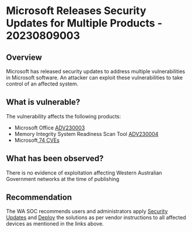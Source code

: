 # Microsoft Releases Security Updates for Multiple Products - 20230809003

## Overview

Microsoft has released security updates to address multiple vulnerabilities in Microsoft software. An attacker can exploit these vulnerabilities to take control of an affected system.

## What is vulnerable?

The vulnerability affects the following products:

- Microsoft Office [ADV230003](https://msrc.microsoft.com/update-guide/en-US/vulnerability/ADV230003)
- Memory Integrity System Readiness Scan Tool [ADV230004](https://portal.msrc.microsoft.com/en-US/security-guidance/advisory/ADV230004)
- Microsoft[ 74 CVEs](https://msrc.microsoft.com/update-guide/releaseNote/2023-Aug)

## What has been observed?

There is no evidence of exploitation affecting Western Australian Government networks at the time of publishing

## Recommendation

The WA SOC recommends users and administrators apply [Security Updates](https://msrc.microsoft.com/update-guide/releaseNote/2023-Aug) and [Deploy](https://msrc.microsoft.com/update-guide/deployments "Security Update Guide - Deployments") the solutions as per vendor instructions to all affected devices as mentioned in the links above.
